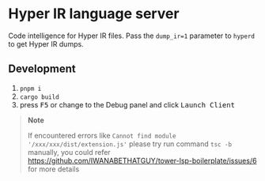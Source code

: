 # Hyper IR language server

Code intelligence for Hyper IR files.
Pass the `dump_ir=1` parameter to `hyperd` to get Hyper IR dumps.

## Development
1. `pnpm i`
2. `cargo build`
3. press <kbd>F5</kbd> or change to the Debug panel and click <kbd>Launch Client</kbd>
> **Note**  
> 
> If encountered errors like `Cannot find module '/xxx/xxx/dist/extension.js'`
> please try run command `tsc -b` manually, you could refer https://github.com/IWANABETHATGUY/tower-lsp-boilerplate/issues/6 for more details
